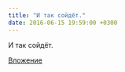 ```yaml
---
title: "И так сойдёт."
date: 2016-06-15 19:59:00 +0300
---
```


И так сойдёт.

[Вложение](https://vk.com/photo41076938_419720892)
